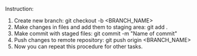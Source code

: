 Instruction:

1. Create new branch: git checkout -b <BRANCH_NAME>
2. Make changes in files and add them to staging area: git add .
3. Make commit with staged files: git commit -m "Name of commit"
4. Push changes to remote repository: git push origin <BRANCH_NAME>
5. Now you can repeat this procedure for other tasks.
